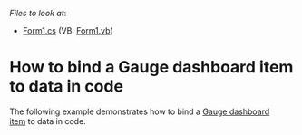 <!-- default file list -->
*Files to look at*:

* [Form1.cs](./CS/Dashboard_CreateGauges/Form1.cs) (VB: [Form1.vb](./VB/Dashboard_CreateGauges/Form1.vb))
<!-- default file list end -->
# How to bind a Gauge dashboard item to data in code


<p>The following example demonstrates how to bind a <a href="https://documentation.devexpress.com/#Dashboard/CustomDocument15264">Gauge dashboard item</a> to data in code.</p>

<br/>


